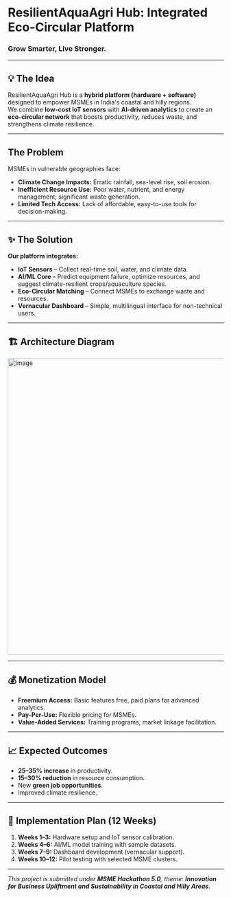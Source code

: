 # ResilientAquaAgri Hub: Integrated Eco-Circular Platform
### Grow Smarter, Live Stronger.

---

## 💡 The Idea
ResilientAquaAgri Hub is a **hybrid platform (hardware + software)** designed to empower MSMEs in India's coastal and hilly regions.  
We combine **low-cost IoT sensors** with **AI-driven analytics** to create an **eco-circular network** that boosts productivity, reduces waste, and strengthens climate resilience.

---

## The Problem
MSMEs in vulnerable geographies face:
- **Climate Change Impacts:** Erratic rainfall, sea-level rise, soil erosion.
- **Inefficient Resource Use:** Poor water, nutrient, and energy management; significant waste generation.
- **Limited Tech Access:** Lack of affordable, easy-to-use tools for decision-making.

---

## ✨ The Solution
**Our platform integrates:**
- **IoT Sensors** – Collect real-time soil, water, and climate data.
- **AI/ML Core** – Predict equipment failure, optimize resources, and suggest climate-resilient crops/aquaculture species.
- **Eco-Circular Matching** – Connect MSMEs to exchange waste and resources.
- **Vernacular Dashboard** – Simple, multilingual interface for non-technical users.

---

## 🏗️ Architecture Diagram
<img width="1643" height="690" alt="image" src="https://github.com/user-attachments/assets/ede5a51f-2571-4f0d-9533-17f1bbf408f2" />


---

## 💰 Monetization Model
- **Freemium Access:** Basic features free, paid plans for advanced analytics.
- **Pay-Per-Use:** Flexible pricing for MSMEs.
- **Value-Added Services:** Training programs, market linkage facilitation.

---

## 📈 Expected Outcomes
- **25–35% increase** in productivity.
- **15–30% reduction** in resource consumption.
- New **green job opportunities**.
- Improved climate resilience.

---

## 🚀 Implementation Plan (12 Weeks)
1. **Weeks 1–3:** Hardware setup and IoT sensor calibration.
2. **Weeks 4–6:** AI/ML model training with sample datasets.
3. **Weeks 7–9:** Dashboard development (vernacular support).
4. **Weeks 10–12:** Pilot testing with selected MSME clusters.

---

_This project is submitted under **MSME Hackathon 5.0**, theme: **Innovation for Business Upliftment and Sustainability in Coastal and Hilly Areas**._
